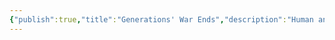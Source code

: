 ```yaml
---
{"publish":true,"title":"Generations' War Ends","description":"Human and elf hostilities taper off after both their societies collapse from centuries of war.","created":"2025-10-16T09:27:58.000-04:00","modified":"2025-10-16T09:27:58.000-04:00","published":"2025-10-16T09:27:58.000-04:00","tags":["timeline"],"cssclasses":"","event-date":-1200,"display-date":"1,200 B.T."}
---
```


